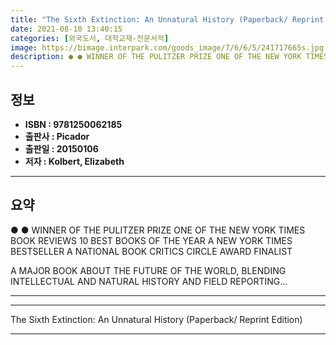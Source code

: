 ```yaml
---
title: "The Sixth Extinction: An Unnatural History (Paperback/ Reprint Edition)"
date: 2021-08-10 13:40:15
categories: [외국도서, 대학교재-전문서적]
image: https://bimage.interpark.com/goods_image/7/6/6/5/241717665s.jpg
description: ● ● WINNER OF THE PULITZER PRIZE ONE OF THE NEW YORK TIMES BOOK REVIEWS 10 BEST BOOKS OF THE YEAR A NEW YORK TIMES BESTSELLER A NATIONAL BOOK CRITICS CIRCLE A
---
```


## **정보**

- **ISBN : 9781250062185**
- **출판사 : Picador**
- **출판일 : 20150106**
- **저자 : Kolbert, Elizabeth**

------



## **요약**

●  ●  WINNER OF THE PULITZER PRIZE
ONE OF THE NEW YORK TIMES BOOK REVIEWS 10 BEST BOOKS OF THE YEAR
A NEW YORK TIMES BESTSELLER
A NATIONAL BOOK CRITICS CIRCLE AWARD FINALIST

A MAJOR BOOK ABOUT THE FUTURE OF THE WORLD, BLENDING INTELLECTUAL AND NATURAL HISTORY AND FIELD REPORTING... 

------



------


The Sixth Extinction: An Unnatural History (Paperback/ Reprint Edition) 

------


